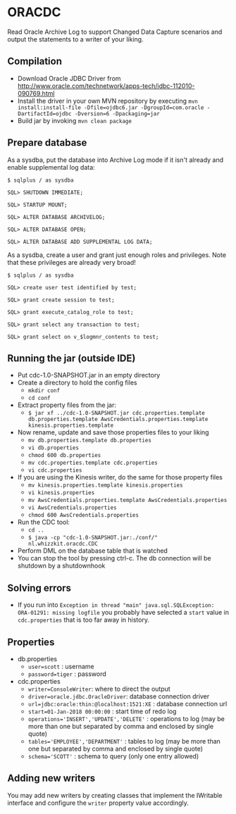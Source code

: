 # ORACDC

Read Oracle Archive Log to support Changed Data Capture scenarios and output the statements to a writer of your liking.

## Compilation

- Download Oracle JDBC Driver from http://www.oracle.com/technetwork/apps-tech/jdbc-112010-090769.html
- Install the driver in your own MVN repository by executing `mvn install:install-file -Dfile=ojdbc6.jar -DgroupId=com.oracle -DartifactId=ojdbc -Dversion=6 -Dpackaging=jar`
- Build jar by invoking `mvn clean package`

## Prepare database

As a sysdba, put the database into Archive Log mode if it isn't already and enable supplemental log data:

`$ sqlplus / as sysdba`

`SQL> SHUTDOWN IMMEDIATE;`

`SQL> STARTUP MOUNT;`

`SQL> ALTER DATABASE ARCHIVELOG;`

`SQL> ALTER DATABASE OPEN;`

`SQL> ALTER DATABASE ADD SUPPLEMENTAL LOG DATA;`

As a sysdba, create a user and grant just enough roles and privileges. Note that these privileges are already very broad!

`$ sqlplus / as sysdba`

`SQL> create user test identified by test;`

`SQL> grant create session to test;`

`SQL> grant execute_catalog_role to test;`

`SQL> grant select any transaction to test;`

`SQL> grant select on v_$logmnr_contents to test;`

## Running the jar (outside IDE)

- Put cdc-1.0-SNAPSHOT.jar in an empty directory
- Create a directory to hold the config files
  * `mkdir conf`
  * `cd conf`
- Extract property files from the jar:
  * `$ jar xf ../cdc-1.0-SNAPSHOT.jar cdc.properties.template db.properties.template AwsCredentials.properties.template kinesis.properties.template`
- Now rename, update and save those properties files to your liking
  * `mv db.properties.template db.properties`
  * `vi db.properties`
  * `chmod 600 db.properties`
  * `mv cdc.properties.template cdc.properties`
  * `vi cdc.properties`
- If you are using the Kinesis writer, do the same for those property files
  * `mv kinesis.properties.template kinesis.properties`
  * `vi kinesis.properties`
  * `mv AwsCredentials.properties.template AwsCredentials.properties`
  * `vi AwsCredentials.properties`
  * `chmod 600 AwsCredentials.properties`
- Run the CDC tool:
  * `cd ..`
  * `$ java -cp "cdc-1.0-SNAPSHOT.jar:./conf/" nl.whizzkit.oracdc.CDC`
- Perform DML on the database table that is watched
- You can stop the tool by pressing ctrl-c. The db connection will be shutdown by a shutdownhook

## Solving errors 

- If you run into `Exception in thread "main" java.sql.SQLException: ORA-01291: missing logfile` you probably have selected a `start` value in `cdc.properties` that is too far away in history.
## Properties

- db.properties
  * `user=scott` : username
  * `password=tiger` : password
- cdc.properties
  * `writer=ConsoleWriter`: where to direct the output
  * `driver=oracle.jdbc.OracleDriver`: database connection driver
  * `url=jdbc:oracle:thin:@localhost:1521:XE` : database connection url
  * `start=01-Jan-2018 00:00:00` : start time of redo log
  * `operations='INSERT','UPDATE','DELETE'` : operations to log (may be more than one but separated by comma and enclosed by single quote)
  * `tables='EMPLOYEE','DEPARTMENT'` : tables to log (may be more than one but separated by comma and enclosed by single quote)
  * `schema='SCOTT'` : schema to query (only one entry allowed)

## Adding new writers

You may add new writers by creating classes that implement the IWritable interface and configure the `writer` property value accordingly.
